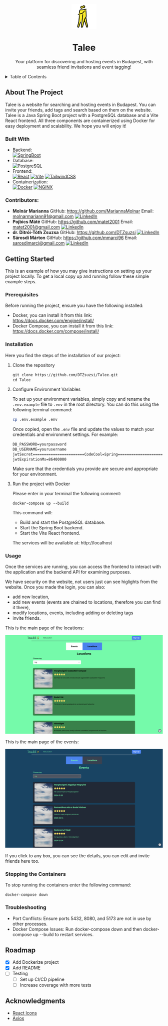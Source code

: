 <!-- PROJECT LOGO -->
<br />
<div align="center">
  <a>
    <img src="pictures/logo.svg" alt="Logo" width="80" height="80">
  </a>
<h1 align="center">Talee</h1>

  <p align="center">
    Your platform for discovering and hosting events in Budapest, with seamless friend invitations and event tagging!
</p>
</div>

<!-- TABLE OF CONTENTS -->
<details>
  <summary>Table of Contents</summary>
  <ol>
    <li>
      <a href="#about-the-project">About The Project</a>
      <ul>
        <li><a href="#built-with">Built With</a></li>
      </ul>
    </li>
    <li><a href="#contributors">Contributors</a></li>
    <li>
      <a href="#getting-started">Getting Started</a>
      <ul>
        <li><a href="#prerequisites">Prerequisites</a></li>
        <li><a href="#installation">Installation</a></li>
      </ul>
    </li>
    <li><a href="#usage">Usage</a></li>
    <li><a href="#stopping the containers">Stopping the Containers</a></li>
    <li><a href="#troubleshooting">Troubleshooting</a></li>
    <li><a href="#roadmap">Roadmap</a></li>
    <li><a href="#acknowledgments">Acknowledgments</a></li>
  </ol>
</details>

<!-- ABOUT THE PROJECT -->
## About The Project
Talee is a website for searching and hosting events in Budapest.
You can invite your friends, add tags and search based on them on the website.
Talee is a Java Spring Boot project with a PostgreSQL database and a Vite React frontend. 
All three components are containerized using Docker for easy deployment and scalability.
We hope you will enjoy it!

### Built With
- Backend:   
  [![SpringBoot][SpringBoot]][SpringBoot-url]
- Database:  
  [![PostgreSQL][PostgreSQL]][PostgreSQL-url]
- Frontend:  
  [![React][React.js]][React-url] 
  [![Vite][Vite]][Vite-url] 
  [![TailwindCSS][TailwindCSS]][TailwindCSS-url]
- Containerization:  
  [![Docker][Docker]][Docker-url]
  [![NGINX][NGINX]][NGINX-url]

### Contributors:

- **Molnár Marianna** 
    GitHub: https://github.com/MariannaMolnar
    Email: molnarmariann91@gmail.com
    [![LinkedIn][linkedin-shield]][linkedin-url-m]
- **Pojbics Máté**
    GitHub: https://github.com/matet2001
    Email: matet2001@gmail.com
    [![LinkedIn][linkedin-shield]][linkedin-url]
- **dr. Ditrói-Tóth Zsuzsa** 
    GitHub: https://github.com/DTZsuzsi
    [![LinkedIn][linkedin-shield]][linkedin-url-d]
- **Sárosdi Márton**
    GitHub: https://github.com/mmarci96
    Email: sarosdimarci@gmail.com
    [![LinkedIn][linkedin-shield]][linkedin-url-ms]

  
<!-- GETTING STARTED -->
## Getting Started

This is an example of how you may give instructions on setting up your project locally.
To get a local copy up and running follow these simple example steps.

### Prerequisites

Before running the project, ensure you have the following installed:
- Docker, you can install it from this link: https://docs.docker.com/engine/install/
- Docker Compose, you can install it from this link: https://docs.docker.com/compose/install/


### Installation

Here you find the steps of the installation of our project:
1. Clone the repository
    ```
    git clone https://github.com/DTZsuzsi/Talee.git
    cd Talee
    ```

2. Configure Environment Variables

   To set up your environment variables, simply copy and rename the `.env.example` file to `.env` in the root directory. You can do this using the following terminal command:

    ```bash
    cp .env.example .env
    ```

   Once copied, open the `.env` file and update the values to match your credentials and environment settings. For example:

    ```plaintext
    DB_PASSWORD=yourpassword
    DB_USERNAME=yourusername
    jwtSecret=======================CodeCool=Spring===========================
    jwtExpirationMs=86400000
    ```

   Make sure that the credentials you provide are secure and appropriate for your environment.


3. Run the project with Docker

   Please enter in your terminal the following comment:
    ````
    docker-compose up --build
    ````

   This command will:
    - Build and start the PostgreSQL database.
    - Start the Spring Boot backend.
    - Start the Vite React frontend.

   The services will be available at:
   http://localhost

### Usage

Once the services are running, you can access the frontend to interact with the application and the backend API for examining purposes.

We have security on the website, not users just can see higlights from the website. Once you made the login, you can also:
- add new location,
- add new events (events are chained to locations, therefore you can find it there),
- modify locations, events, including adding or deleting tags
- invite friends.

This is the main page of the locations: 

![Website Location Screenshot](pictures/ScreenshotLocations.png)


This is the main page of the events: 

![Website Event Screenshot](pictures/ScreenshotEvents.png)

If you click to any box, you can see the details, you can edit and invite friends here too. 



### Stopping the Containers

To stop running  the containers enter the following command:
````
docker-compose down
````

### Troubleshooting

- Port Conflicts:
Ensure ports 5432, 8080, and 5173 are not in use by other processes.
- Docker Compose Issues:
Run docker-compose down and then docker-compose up --build to restart services.

<!-- ROADMAP -->
## Roadmap

- [x] Add Dockerize project
- [x] Add README
- [ ] Testing
    - [ ] Set up CI/CD pipeline
    - [ ] Increase coverage with more tests

<!-- ACKNOWLEDGMENTS -->
## Acknowledgments

* [React Icons](https://react-icons.github.io/react-icons/search)
* [Axios](https://axios-http.com/docs/intro)

[SpringBoot]: https://img.shields.io/badge/Spring%20Boot-6DB33F?style=for-the-badge&logo=springboot&logoColor=white
[SpringBoot-url]: https://spring.io/projects/spring-boot

[PostgreSQL]: https://img.shields.io/badge/PostgreSQL-336791?style=for-the-badge&logo=postgresql&logoColor=white
[PostgreSQL-url]: https://www.postgresql.org/

[React.js]: https://img.shields.io/badge/React-20232A?style=for-the-badge&logo=react&logoColor=61DAFB
[React-url]: https://reactjs.org/

[Vite]: https://img.shields.io/badge/Vite-646CFF?style=for-the-badge&logo=vite&logoColor=white
[Vite-url]: https://vitejs.dev/

[TailwindCSS]: https://img.shields.io/badge/TailwindCSS-06B6D4?style=for-the-badge&logo=tailwindcss&logoColor=white
[TailwindCSS-url]: https://tailwindcss.com/

[Docker]: https://img.shields.io/badge/Docker-2496ED?style=for-the-badge&logo=docker&logoColor=white
[Docker-url]: https://www.docker.com/

[NGINX]: https://img.shields.io/badge/NGINX-009639?style=for-the-badge&logo=nginx&logoColor=white
[NGINX-url]: https://nginx.org/

[linkedin-shield]: https://img.shields.io/badge/-LinkedIn-black.svg?style=for-the-badge&logo=linkedin&colorB=555
[linkedin-url]: https://www.linkedin.com/in/m%C3%A1t%C3%A9-pojbics/

[linkedin-url-m]: https://www.linkedin.com/in/marianna-molnar-21956289
[linkedin-url-d]: https://www.linkedin.com/in/zsuzsa-ditroi-toth-8b339a54/
[linkedin-url-ms]: https://www.linkedin.com/in/maton-sarosdi
